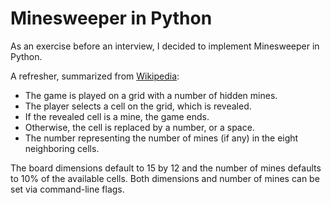 Minesweeper in Python
=====================

As an exercise before an interview, I decided to implement Minesweeper in Python.

A refresher, summarized from [Wikipedia](https://en.wikipedia.org/wiki/Minesweeper_(video_game)):
* The game is played on a grid with a number of hidden mines.
* The player selects a cell on the grid, which is revealed.
* If the revealed cell is a mine, the game ends.
* Otherwise, the cell is replaced by a number, or a space.
* The number representing the number of mines (if any) in the eight neighboring cells.

The board dimensions default to 15 by 12 and the number of mines defaults to 10% of the available cells.  Both dimensions and number of mines can be set via command-line flags.
